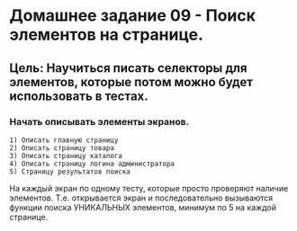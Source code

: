 # Домашнее задание 09 - Поиск элементов на странице.

## Цель: Научиться писать селекторы для элементов, которые потом можно будет использовать в тестах.

### Начать описывать элементы экранов.
```
1) Описать главную страницу
2) Описать страницу товара
3) Описать страницу каталога
4) Описать страницу логина администратора
5) Страницу результатов поиска
```
На каждый экран по одному тесту, которые просто проверяют наличие элементов.
Т.е. открывается экран и последовательно вызываются функции поиска УНИКАЛЬНЫХ элементов, 
минимум по 5 на каждой странице.

